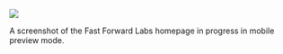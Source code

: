 ![](https://db-feed.s3.amazonaws.com/legacy/Screen_Shot_2016-05-02_at_6_09_05_PM-1462226989632.png)

A screenshot of the Fast Forward Labs homepage in progress in mobile preview mode.
